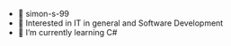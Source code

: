 - 👋 simon-s-99
- 👀 Interested in IT in general and Software Development
- 🌱 I’m currently learning C#

<!---
simon-s-99/simon-s-99 is a ✨ special ✨ repository because its `README.md` (this file) appears on your GitHub profile.
You can click the Preview link to take a look at your changes.
--->
